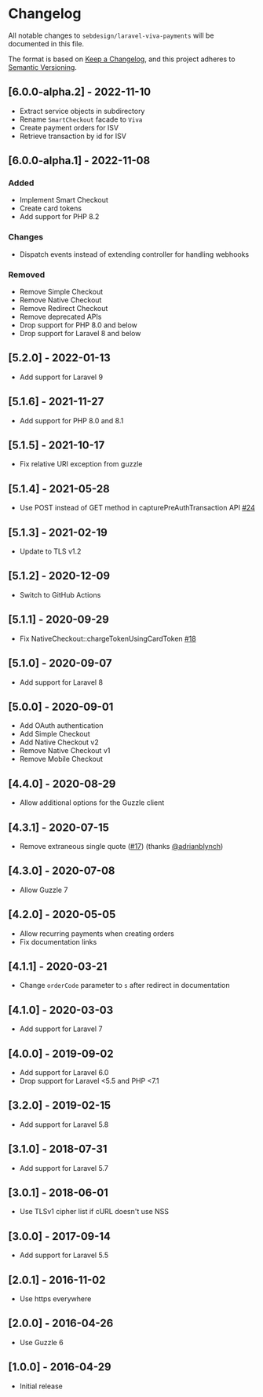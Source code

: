# Changelog

All notable changes to `sebdesign/laravel-viva-payments` will be documented in this file.

The format is based on [Keep a Changelog](https://keepachangelog.com/en/1.0.0/),
and this project adheres to [Semantic Versioning](https://semver.org/spec/v2.0.0.html).

## [6.0.0-alpha.2] - 2022-11-10

- Extract service objects in subdirectory
- Rename `SmartCheckout` facade to `Viva`
- Create payment orders for ISV
- Retrieve transaction by id for ISV

## [6.0.0-alpha.1] - 2022-11-08

### Added

- Implement Smart Checkout
- Create card tokens
- Add support for PHP 8.2

### Changes
- Dispatch events instead of extending controller for handling webhooks

### Removed

- Remove Simple Checkout
- Remove Native Checkout
- Remove Redirect Checkout
- Remove deprecated APIs
- Drop support for PHP 8.0 and below
- Drop support for Laravel 8 and below

## [5.2.0] - 2022-01-13

- Add support for Laravel 9

## [5.1.6] - 2021-11-27

- Add support for PHP 8.0 and 8.1

## [5.1.5] - 2021-10-17

- Fix relative URI exception from guzzle

## [5.1.4] - 2021-05-28

- Use POST instead of GET method in capturePreAuthTransaction API [#24](https://github.com/sebdesign/laravel-viva-payments/pull/24)

## [5.1.3] - 2021-02-19

- Update to TLS v1.2

## [5.1.2] - 2020-12-09

- Switch to GitHub Actions

## [5.1.1] - 2020-09-29

- Fix NativeCheckout::chargeTokenUsingCardToken [#18](https://github.com/sebdesign/laravel-viva-payments/issues/18)

## [5.1.0] - 2020-09-07

- Add support for Laravel 8

## [5.0.0] - 2020-09-01

- Add OAuth authentication
- Add Simple Checkout
- Add Native Checkout v2
- Remove Native Checkout v1
- Remove Mobile Checkout

## [4.4.0] - 2020-08-29

- Allow additional options for the Guzzle client

## [4.3.1] - 2020-07-15

- Remove extraneous single quote ([#17](https://github.com/sebdesign/laravel-viva-payments/pull/17)) (thanks [@adrianblynch](https://github.com/adrianblynch))

## [4.3.0] - 2020-07-08

- Allow Guzzle 7

## [4.2.0] - 2020-05-05

- Allow recurring payments when creating orders
- Fix documentation links

## [4.1.1] - 2020-03-21

- Change `orderCode` parameter to `s` after redirect in documentation

## [4.1.0] - 2020-03-03

- Add support for Laravel 7

## [4.0.0] - 2019-09-02

- Add support for Laravel 6.0
- Drop support for Laravel <5.5 and PHP <7.1

## [3.2.0] - 2019-02-15

- Add support for Laravel 5.8

## [3.1.0] - 2018-07-31

- Add support for Laravel 5.7

## [3.0.1] - 2018-06-01

- Use TLSv1 cipher list if cURL doesn't use NSS

## [3.0.0] - 2017-09-14

- Add support for Laravel 5.5

## [2.0.1] - 2016-11-02

- Use https everywhere

## [2.0.0] - 2016-04-26

- Use Guzzle 6

## [1.0.0] - 2016-04-29

- Initial release
